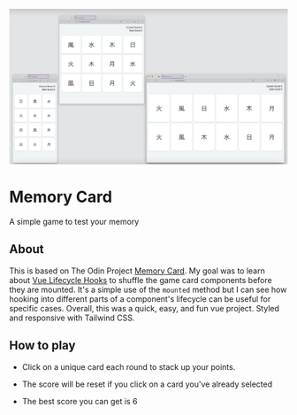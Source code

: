 ![memory_card](src/assets/media/responsive.png)

# Memory Card

A simple game to test your memory

## About

This is based on The Odin Project [Memory Card](https://www.theodinproject.com/lessons/javascript-memory-card). My goal was to learn about [Vue Lifecycle Hooks](https://vuejs.org/guide/essentials/lifecycle.html) to shuffle the game card components before they are mounted. It's a simple use of the `mounted` method but I can see how hooking into different parts of a component's lifecycle can be useful for specific cases. Overall, this was a quick, easy, and fun vue project. Styled and responsive with Tailwind CSS.

## How to play

- Click on a unique card each round to stack up your points.

- The score will be reset if you click on a card you've already selected

- The best score you can get is 6
